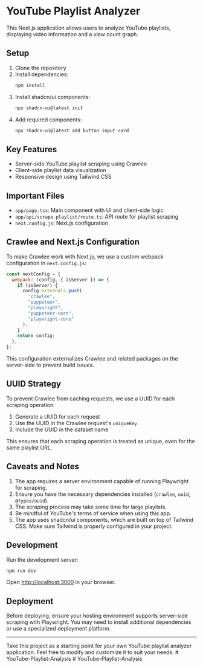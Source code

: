 # YouTube Playlist Analyzer

This Next.js application allows users to analyze YouTube playlists, displaying video information and a view count graph.

## Setup

1. Clone the repository
2. Install dependencies:
   ```bash
   npm install
   ```
3. Install shadcn/ui components:
   ```bash
   npx shadcn-ui@latest init
   ```
4. Add required components:
   ```bash
   npx shadcn-ui@latest add button input card
   ```

## Key Features

- Server-side YouTube playlist scraping using Crawlee
- Client-side playlist data visualization
- Responsive design using Tailwind CSS

## Important Files

- `app/page.tsx`: Main component with UI and client-side logic
- `app/api/scrape-playlist/route.ts`: API route for playlist scraping
- `next.config.js`: Next.js configuration

## Crawlee and Next.js Configuration

To make Crawlee work with Next.js, we use a custom webpack configuration in `next.config.js`:

```javascript
const nextConfig = {
  webpack: (config, { isServer }) => {
    if (isServer) {
      config.externals.push(
        "crawlee",
        "puppeteer",
        "playwright",
        "puppeteer-core",
        "playwright-core"
      );
    }
    return config;
  },
};
```

This configuration externalizes Crawlee and related packages on the server-side to prevent build issues.

## UUID Strategy

To prevent Crawlee from caching requests, we use a UUID for each scraping operation:

1. Generate a UUID for each request
2. Use the UUID in the Crawlee request's `uniqueKey`
3. Include the UUID in the dataset name

This ensures that each scraping operation is treated as unique, even for the same playlist URL.

## Caveats and Notes

1. The app requires a server environment capable of running Playwright for scraping.
2. Ensure you have the necessary dependencies installed (`crawlee`, `uuid`, `@types/uuid`).
3. The scraping process may take some time for large playlists.
4. Be mindful of YouTube's terms of service when using this app.
5. The app uses shadcn/ui components, which are built on top of Tailwind CSS. Make sure Tailwind is properly configured in your project.

## Development

Run the development server:

```bash
npm run dev
```

Open [http://localhost:3000](http://localhost:3000) in your browser.

## Deployment

Before deploying, ensure your hosting environment supports server-side scraping with Playwright. You may need to install additional dependencies or use a specialized deployment platform.

---

Take this project as a starting point for your own YouTube playlist analyzer application. Feel free to modify and customize it to suit your needs.
#   Y o u T u b e - P l a y l i s t - A n a l y s i s  
 #   Y o u T u b e - P l a y l i s t - A n a l y s i s  
 